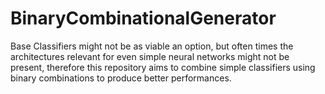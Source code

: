 # BinaryCombinationalGenerator
Base Classifiers might not be as viable an option, but often times the architectures relevant for even simple neural networks might not be present, therefore this repository aims to combine simple classifiers using binary combinations to produce better performances.
